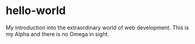# hello-world
My introduction into the extraordinary world of web development. This is my Alpha and there is no Omega in sight.
